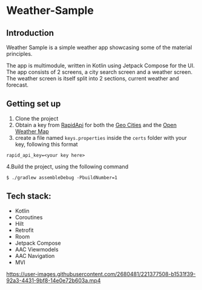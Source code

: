 # Weather-Sample

## Introduction
Weather Sample is a simple weather app showcasing some of the material principles.

The app is multimodule, written in Kotlin using Jetpack Compose for the UI. The app consists of 2 screens, a city search screen and a weather screen. The weather screen is itself split into 2 sections, current weather and forecast.

## Getting set up
1. Clone the project
2. Obtain a key from [RapidApi](https://rapidapi.com/) for both the [Geo Cities](https://rapidapi.com/wirefreethought/api/geodb-cities) and the [Open Weather Map](https://rapidapi.com/community/api/open-weather-map)
3. create a file named `keys.properties` inside the `certs` folder with your key, following this format

```
rapid_api_key=<your key here>
```
4.Build the project, using the following command
```
$ ./gradlew assembleDebug -PbuildNumber=1
```

## Tech stack:

* Kotlin
* Coroutines
* Hilt
* Retrofit
* Room
* Jetpack Compose
* AAC Viewmodels
* AAC Navigation
* MVI

https://user-images.githubusercontent.com/2680481/221377508-b1531f39-92a3-4431-9bf8-14e0e72b603a.mp4


